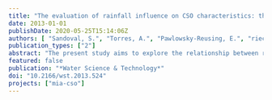 ```yaml
---
title: "The evaluation of rainfall influence on CSO characteristics: the Berlin case study"
date: 2013-01-01
publishDate: 2020-05-25T15:14:06Z
authors: [ "Sandoval, S.", "Torres, A.", "Pawlowsky-Reusing, E.", "riechel", "caradot" ]
publication_types: ["2"]
abstract: "The present study aims to explore the relationship between rainfall variables and water quality/quantity characteristics of combined sewer overflows (CSO), by the use of multivariate statistical methods and online measurements at a principal CSO outlet in Berlin (Germany). Canonical correlation results showed that the maximum and average rainfall intensities are the most influential variables to describe CSO water quantity and pollutant loads whereas the duration of the rainfall event and the rain depth seem to be the most influential variables to describe CSO pollutant concentrations. The analysis of Partial Least Squares (PLS) regression models confirms the findings of the canonical correlation and highlights three main influences of rainfall on CSO characteristics: (i) CSO water quantity characteristics are mainly influenced by the maximal rainfall intensities, (ii) CSO pollutants concentrations were found to be mostly associated with duration of the rainfall and (iii) pollutants loads seemed to be principally influenced by dry weather duration before the rainfall event. The prediction quality of PLS models is rather low (R² < 0.6) but results can be useful to explore qualitatively the influence of rainfall on CSO characteristics."
featured: false
publication: "*Water Science & Technology*"
doi: "10.2166/wst.2013.524"
projects: ["mia-cso"]
---
```


